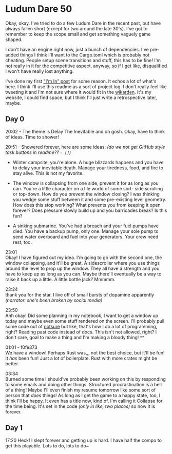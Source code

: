 # Ludum Dare 50
Okay, okay. I've tried to do a few Ludum Dare in the recent past, but have always fallen short (except for two around the late 30's). I've got to remember to keep the scope small and get something vaguely game shaped.

I don't have an engine right now, just a bunch of dependencies. I've pre-added things I think I'll want to the Cargo.toml which is probably not cheating. People setup scene transitions and stuff, this has to be fine! I'm not really in it for the competitive aspect, anyway, so if I get like, disqualified I won't have really lost anything.

I've done my first ["I'm In" post](https://ldjam.com/events/ludum-dare/50/$279969/im-in) for some reason. It echos a lot of what's here. I think I'll use this readme as a sort of project log. I don't really feel like tweeting it and I'm not sure where it would fit in the [wikarden](https://nyble.dev/garden/home.html). It's my website, I could find space, but I think I'll just write a retrospective later, maybe.

## Day 0

20:02 - The theme is Delay The Inevitable and oh gosh. Okay, have to think of ideas. Time to shower!

20:51 - Showered forever, here are some ideas: *(do we not get GitHub style task buttons in readme?? `- []`)*

 - Winter campsite, you're alone. A huge blizzards happens and you have to delay your inevitable death. Manage your tiredness, food, and fire to stay alive. This is not my favorite.

 - The window is collapsing from one side, prevent it for as long as you can. You're a little character on a tile world of some sort- side scrolling or top-down. How do you prevent the window closing? I was thinking you wedge some stuff between it and some pre-existing level geometry. How does this stop working? What prevents you from keeping it open forever? Does pressure slowly build up and you barricades break? Is this fun?

 - A sinking submarine. You've had a breach and your fuel pumps have died. You have a backup pump, only one. Manage your sole pump to send water overboard and fuel into your generators. Your crew need rest, too.

 23:01  
 Okay! I have figured out my idea. I'm going to go with the second one, the window collapsing, and it'll be great. A sidescroller where you use things around the level to prop up the window. They all have a strength and you have to keep up as long as you can. Maybe there'll eventually be a way to raise it back up a little. A little bottle jack? Mmmmm.

 23:24  
 thank you for the star, I live off of small bursts of dopamine apparently *(narrator: she's been broken by social media)*

 23:50  
 Ahh okay! Did some planning in my notebook, I want to get a window up today and maybe even some stuff rendered on the screen. I'll probably pull some code out of [notsure](https://github.com/gennyble/notsure) but like, that's how I do a lot of programming, right? Reading past code instead of docs. This isn't not allowed, right? I don't care, goal to make a thing and I'm making a bloody thing! ^^

01:01 - f0fe373  
We have a window! Perhaps Rust was,,, not the best choice, but it'll be fun! It *has* been fun! Just a lot of boilerplate. Rust with more crates might be better.

03:34  
Burned some time I should've probably been working on this by responding to some emails and doing other things. Structured procrastination is a hell of a thing! Maybe I'll even finish my resume tomorrow like some sort of person that *does* things! As long as I get the game to a happy state, too, I think I'll be happy. It even has a title now, kind of. I'm calling it Collapse for the time being. It's set in the code *(only in like, two places)* so now it is forever.

## Day 1

17:20
Heck! I slept forever and getting up is hard. I have half the compo to get this playable. Lots to do, lots to do~